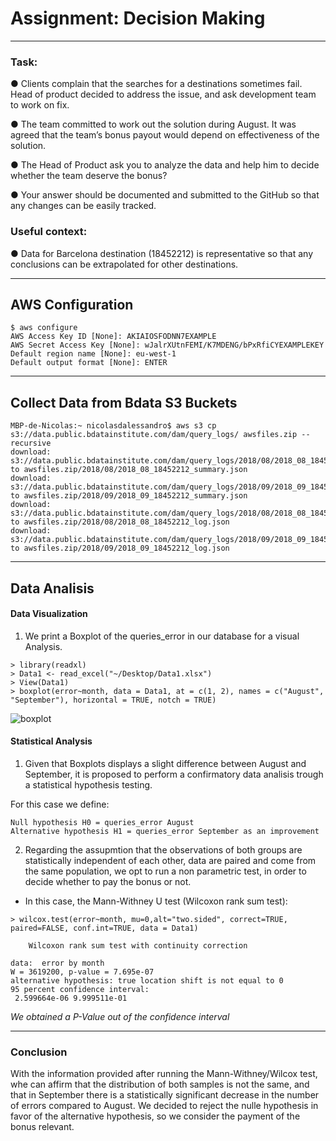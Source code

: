 # Assignment: Decision Making
___
### Task:    

● Clients complain that the searches for a destinations sometimes fail. Head of product decided to address
the issue, and ask development team to work on fix.

● The team committed to work out the solution during August. It was agreed that the team’s bonus payout
would depend on effectiveness of the solution.

● The Head of Product ask you to analyze the data and help him to decide whether the team deserve
the bonus?

● Your answer should be documented and submitted to the GitHub so that any changes can be easily
tracked.

### Useful context:

● Data for Barcelona destination (18452212) is representative so that any conclusions can be extrapolated
for other destinations.

___

## AWS Configuration
````
$ aws configure
AWS Access Key ID [None]: AKIAIOSFODNN7EXAMPLE
AWS Secret Access Key [None]: wJalrXUtnFEMI/K7MDENG/bPxRfiCYEXAMPLEKEY
Default region name [None]: eu-west-1
Default output format [None]: ENTER
````
___

## Collect Data from Bdata S3 Buckets
```
MBP-de-Nicolas:~ nicolasdalessandro$ aws s3 cp s3://data.public.bdatainstitute.com/dam/query_logs/ awsfiles.zip --recursive
download: s3://data.public.bdatainstitute.com/dam/query_logs/2018/08/2018_08_18452212_summary.json to awsfiles.zip/2018/08/2018_08_18452212_summary.json
download: s3://data.public.bdatainstitute.com/dam/query_logs/2018/09/2018_09_18452212_summary.json to awsfiles.zip/2018/09/2018_09_18452212_summary.json
download: s3://data.public.bdatainstitute.com/dam/query_logs/2018/08/2018_08_18452212_log.json to awsfiles.zip/2018/08/2018_08_18452212_log.json
download: s3://data.public.bdatainstitute.com/dam/query_logs/2018/09/2018_09_18452212_log.json to awsfiles.zip/2018/09/2018_09_18452212_log.json
```
___

## Data Analisis




#### Data Visualization

1. We print a Boxplot of the queries_error in our database for a visual Analysis.

````
> library(readxl)
> Data1 <- read_excel("~/Desktop/Data1.xlsx")
> View(Data1)
> boxplot(error~month, data = Data1, at = c(1, 2), names = c("August", "September"), horizontal = TRUE, notch = TRUE)
````

![boxplot](https://github.com/nicodalessandro11/DAM19/blob/master/Rplot.png)


#### Statistical Analysis

1. Given that Boxplots displays a slight difference between August and September, it is proposed to perform a confirmatory data analisis trough a statistical hypothesis testing.

For this case we define: 

	Null hypothesis H0 = queries_error August
	Alternative hypothesis H1 = queries_error September as an improvement

2. Regarding the assupmtion that the observations of both groups are statistically independent of each other, data are paired and come from the same population, we opt to run a non parametric test, in order to decide whether to pay the bonus or not.

  - In this case, the Mann-Withney U test (Wilcoxon rank sum test):

````
> wilcox.test(error~month, mu=0,alt="two.sided", correct=TRUE, paired=FALSE, conf.int=TRUE, data = Data1)

	Wilcoxon rank sum test with continuity correction

data:  error by month
W = 3619200, p-value = 7.695e-07
alternative hypothesis: true location shift is not equal to 0
95 percent confidence interval:
 2.599664e-06 9.999511e-01
````

*We obtained a P-Value out of the confidence interval*

___

### Conclusion

With the information provided after running the Mann-Withney/Wilcox test, whe can affirm that the distribution of both samples is not the same, and that in September there is a statistically significant decrease in the number of errors compared to August. We decided to reject the nulle hypothesis in favor of the alternative hypothesis, so we consider the payment of the bonus relevant.	
						
						
						
						
						



